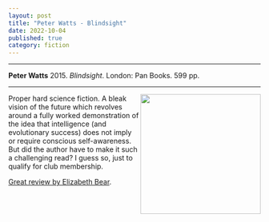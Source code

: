 ```yaml
---
layout: post
title: "Peter Watts - Blindsight"
date: 2022-10-04
published: true
category: fiction
---
```



***
<b>Peter Watts</b> 2015. _Blindsight_. London: Pan Books.  599 pp.

***

<img align="right" width="240" src="https://i1.wp.com/www.tor.com/wp-content/uploads/2014/12/Blindsight-Peter-Watts.jpg?fit=225%2C337&type=vertical&quality=100&"> 
Proper hard science fiction.  A bleak vision of the future which revolves around a fully worked demonstration of the idea that intelligence (and evolutionary success) does not imply or require conscious self-awareness.  But did the author have to make it such a challenging read?  I guess so, just to qualify for club membership.

[Great review by Elizabeth Bear](https://www.tor.com/2011/03/03/best-sff-novels-of-the-decade-an-appreciation-of-blindsight/).

